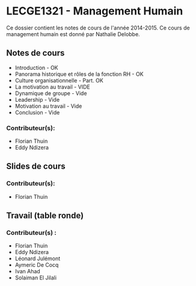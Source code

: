 # LECGE1321 - Management Humain

Ce dossier contient les notes de cours de l'année 2014-2015. Ce cours de management humain est donné par Nathalie Delobbe.

## Notes de cours
* Introduction - OK
* Panorama historique et rôles de la fonction RH - OK
* Culture organisationnelle - Part. OK
* La motivation au travail - VIDE
* Dynamique de groupe - Vide
* Leadership - Vide
* Motivation au travail - Vide
* Conclusion - Vide

### Contributeur(s):
* Florian Thuin
* Eddy Ndizera

## Slides de cours

### Contributeur(s):
* Florian Thuin

## Travail (table ronde)

### Contributeur(s) :
* Florian Thuin
* Eddy Ndizera
* Léonard Julémont
* Aymeric De Cocq
* Ivan Ahad
* Solaiman El Jilali
